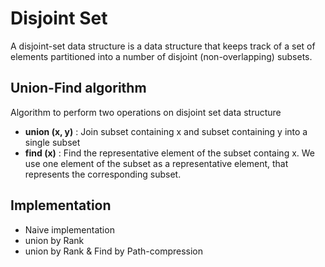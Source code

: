 # Disjoint Set
A disjoint-set data structure is a data structure that keeps track of a set of elements partitioned into a number of disjoint (non-overlapping) subsets.

## Union-Find algorithm
Algorithm to perform two operations on disjoint set data structure
  - **union (x, y)** : Join subset containing x and subset containing y into a single subset
  - **find (x)** : Find the representative element of the subset containg x. We use one element of the subset as a representative element, that represents the corresponding subset.
  
## Implementation
  - Naive implementation
  - union by Rank
  - union by Rank & Find by Path-compression
